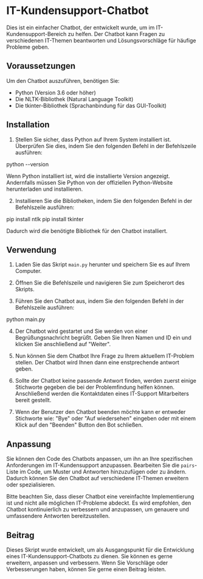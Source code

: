 # IT-Kundensupport-Chatbot

Dies ist ein einfacher Chatbot, der entwickelt wurde, um im IT-Kundensupport-Bereich zu helfen. Der Chatbot kann Fragen zu verschiedenen IT-Themen beantworten und Lösungsvorschläge für häufige Probleme geben.

## Voraussetzungen

Um den Chatbot auszuführen, benötigen Sie:

- Python (Version 3.6 oder höher)
- Die NLTK-Bibliothek (Natural Language Toolkit)
- Die tkinter-Bibliothek (Sprachanbindung für das GUI-Toolkit)



## Installation
1. Stellen Sie sicher, dass Python auf Ihrem System installiert ist. Überprüfen Sie dies, indem Sie den folgenden Befehl in der Befehlszeile ausführen:

python --version

Wenn Python installiert ist, wird die installierte Version angezeigt. Andernfalls müssen Sie Python von der offiziellen Python-Website herunterladen und installieren.

2. Installieren Sie die Bibliotheken, indem Sie den folgenden Befehl in der Befehlszeile ausführen:

pip install ntlk
pip install tkinter

Dadurch wird die benötigte Bibliothek für den Chatbot installiert.



## Verwendung

1. Laden Sie das Skript `main.py` herunter und speichern Sie es auf Ihrem Computer.

2. Öffnen Sie die Befehlszeile und navigieren Sie zum Speicherort des Skripts.

3. Führen Sie den Chatbot aus, indem Sie den folgenden Befehl in der Befehlszeile ausführen:

python main.py 

4. Der Chatbot wird gestartet und Sie werden von einer Begrüßungsnachricht begrüßt. Geben Sie Ihren Namen und ID ein und klicken Sie anschließend auf "Weiter".

5. Nun können Sie dem Chatbot Ihre Frage zu Ihrem aktuellem IT-Problem stellen. Der Chatbot wird Ihnen dann eine enstprechende antwort geben.

6. Sollte der Chatbot keine passende Antwort finden, werden zuerst einige Stichworte gegeben die bei der Problemfindung helfen können. Anschließend werden die Kontaktdaten eines IT-Support Mitarbeiters bereit gestellt.

7. Wenn der Benutzer den Chatbot beenden möchte kann er entweder Stichworte wie: "Bye" oder "Auf wiedersehen" eingeben oder mit einem Klick auf den "Beenden" Button den Bot schließen.



## Anpassung

Sie können den Code des Chatbots anpassen, um ihn an Ihre spezifischen Anforderungen im IT-Kundensupport anzupassen. Bearbeiten Sie die `pairs`-Liste im Code, um Muster und Antworten hinzuzufügen oder zu ändern. Dadurch können Sie den Chatbot auf verschiedene IT-Themen erweitern oder spezialisieren.

Bitte beachten Sie, dass dieser Chatbot eine vereinfachte Implementierung ist und nicht alle möglichen IT-Probleme abdeckt. Es wird empfohlen, den Chatbot kontinuierlich zu verbessern und anzupassen, um genauere und umfassendere Antworten bereitzustellen.



## Beitrag

Dieses Skript wurde entwickelt, um als Ausgangspunkt für die Entwicklung eines IT-Kundensupport-Chatbots zu dienen. Sie können es gerne erweitern, anpassen und verbessern. Wenn Sie Vorschläge oder Verbesserungen haben, können Sie gerne einen Beitrag leisten.


